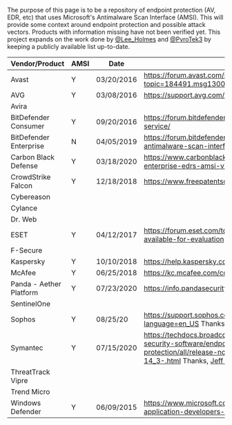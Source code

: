 The purpose of this page is to be a repository of endpoint protection (AV, EDR, etc) that uses Microsoft's Antimalware Scan Interface (AMSI). This will provide some context around endpoint protection and possible attack vectors. Products with information missing have not been verified yet. This project expands on the work done by [@Lee_Holmes](https://twitter.com/Lee_Holmes) and [@PyroTek3](https://twitter.com/PyroTek3) by keeping a publicly available list up-to-date. 



| Vendor/Product  | AMSI | Date | Reference |
| -------- | -------- | -------- | -------- |
| Avast | Y | 03/20/2016 | https://forum.avast.com/index.php?topic=184491.msg1300884#msg1300884
| AVG | Y | 03/08/2016 | https://support.avg.com/answers?id=906b00000008oUTAAY
| Avira | | | |
| BitDefender Consumer | Y | 09/20/2016 | https://forum.bitdefender.com/index.php?/topic/72455-antimalware-scan-service/
| BitDefender Enterprise | N | 04/05/2019 | https://forum.bitdefender.com/index.php?/topic/79653-does-best-support-antimalware-scan-interface-amsi/
| Carbon Black Defense | Y | 03/18/2020 | https://www.carbonblack.com/2020/03/18/detecting-fileless-attacks-with-enterprise-edrs-amsi-visibility/|
| CrowdStrike Falcon | Y | 12/18/2018 | https://www.freepatentsonline.com/y2019/0188384.html |
| Cybereason | | | |
| Cylance | | | |
| Dr. Web |  | |
| ESET | Y | 04/12/2017 | https://forum.eset.com/topic/11645-beta-eset-endpoint-security-66-is-available-for-evaluation
| F-Secure | | | |
| Kaspersky | Y | 10/10/2018 | https://help.kaspersky.com/KIS/2019/en-US/119653.htm |
| McAfee | Y | 06/25/2018 | https://kc.mcafee.com/corporate/index?page=content&id=PD27443
| Panda - Aether Platform| Y | 07/23/2020 | https://info.pandasecurity.com/aether/?product=EP,EPP,AD,AD360&lang=en  |
| SentinelOne | | | |
| Sophos    |   Y  | 08/25/20    | https://support.sophos.com/support/s/article/KB-000039096?language=en_US Thanks, [@kmkz](https://github.com/kmkz)!|
| Symantec | Y | 07/15/2020 | https://techdocs.broadcom.com/content/broadcom/techdocs/us/en/symantec-security-software/endpoint-security-and-management/endpoint-protection/all/release-notes/Whats-new-for-Symantec-Endpoint-Protection-14_3-.html Thanks, [Jeff McJunkin](https://github.com/jeffmcjunkin)!|
| ThreatTrack Vipre | | | |
| Trend Micro | | | |
| Windows Defender | Y | 06/09/2015 | https://www.microsoft.com/security/blog/2015/06/09/windows-10-to-offer-application-developers-new-malware-defenses/


